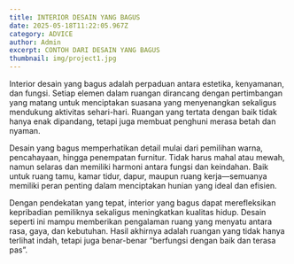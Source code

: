 ```yaml
---
title: INTERIOR DESAIN YANG BAGUS
date: 2025-05-18T11:22:05.967Z
category: ADVICE
author: Admin
excerpt: CONTOH DARI DESAIN YANG BAGUS
thumbnail: img/project1.jpg
---
```

<!--StartFragment-->

Interior desain yang bagus adalah perpaduan antara estetika, kenyamanan, dan fungsi. Setiap elemen dalam ruangan dirancang dengan pertimbangan yang matang untuk menciptakan suasana yang menyenangkan sekaligus mendukung aktivitas sehari-hari. Ruangan yang tertata dengan baik tidak hanya enak dipandang, tetapi juga membuat penghuni merasa betah dan nyaman.

Desain yang bagus memperhatikan detail mulai dari pemilihan warna, pencahayaan, hingga penempatan furnitur. Tidak harus mahal atau mewah, namun selaras dan memiliki harmoni antara fungsi dan keindahan. Baik untuk ruang tamu, kamar tidur, dapur, maupun ruang kerja—semuanya memiliki peran penting dalam menciptakan hunian yang ideal dan efisien.

Dengan pendekatan yang tepat, interior yang bagus dapat merefleksikan kepribadian pemiliknya sekaligus meningkatkan kualitas hidup. Desain seperti ini mampu memberikan pengalaman ruang yang menyatu antara rasa, gaya, dan kebutuhan. Hasil akhirnya adalah ruangan yang tidak hanya terlihat indah, tetapi juga benar-benar “berfungsi dengan baik dan terasa pas”.

<!--EndFragment-->
